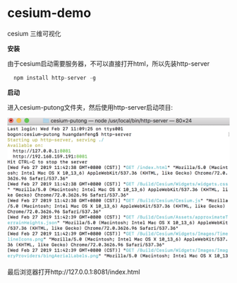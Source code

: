 # cesium-demo
  
  cesium 三维可视化
  
  **安装**
  
  由于cesium启动需要服务器，不可以直接打开html，所以先装http-server

```javascript
  npm install http-server -g
```

  
  **启动**
  
  进入cesium-putong文件夹，然后使用http-server启动项目:
  
  ![avatar](/localhost.png)
  
  最后浏览器打开http://127.0.0.1:8081/index.html

